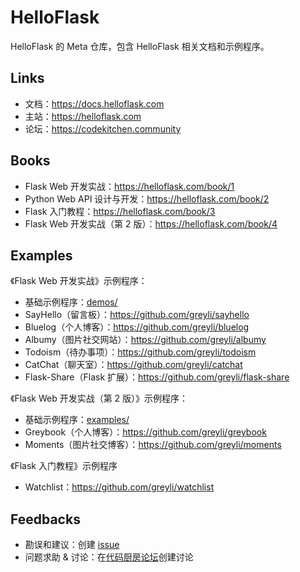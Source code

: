 # HelloFlask

HelloFlask 的 Meta 仓库，包含 HelloFlask 相关文档和示例程序。


## Links

- 文档：<https://docs.helloflask.com>
- 主站：<https://helloflask.com>
- 论坛：<https://codekitchen.community>


## Books

- Flask Web 开发实战：<https://helloflask.com/book/1>
- Python Web API 设计与开发：<https://helloflask.com/book/2>
- Flask 入门教程：<https://helloflask.com/book/3>
- Flask Web 开发实战（第 2 版）：<https://helloflask.com/book/4>


## Examples

《Flask Web 开发实战》示例程序：

- 基础示例程序：[demos/](/demos)
- SayHello（留言板）：<https://github.com/greyli/sayhello>
- Bluelog（个人博客）：<https://github.com/greyli/bluelog>
- Albumy（图片社交网站）：<https://github.com/greyli/albumy>
- Todoism（待办事项）：<https://github.com/greyli/todoism>
- CatChat（聊天室）：<https://github.com/greyli/catchat>
- Flask-Share（Flask 扩展）：<https://github.com/greyli/flask-share>

《Flask Web 开发实战（第 2 版）》示例程序：

- 基础示例程序：[examples/](/examples)
- Greybook（个人博客）：<https://github.com/greyli/greybook>
- Moments（图片社交博客）：<https://github.com/greyli/moments>

《Flask 入门教程》示例程序

- Watchlist：<https://github.com/greyli/watchlist>


## Feedbacks

- 勘误和建议：创建 [issue](https://github.com/greyli/helloflask/issues)
- 问题求助 & 讨论：在[代码厨房论坛](https://codekitchen.community)创建讨论
